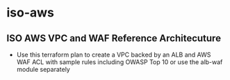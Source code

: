 # iso-aws
## ISO AWS VPC and WAF Reference Architecuture
* Use this terraform plan to create a VPC backed by an ALB and AWS WAF ACL with sample rules including OWASP Top 10 or use the alb-waf module separately
